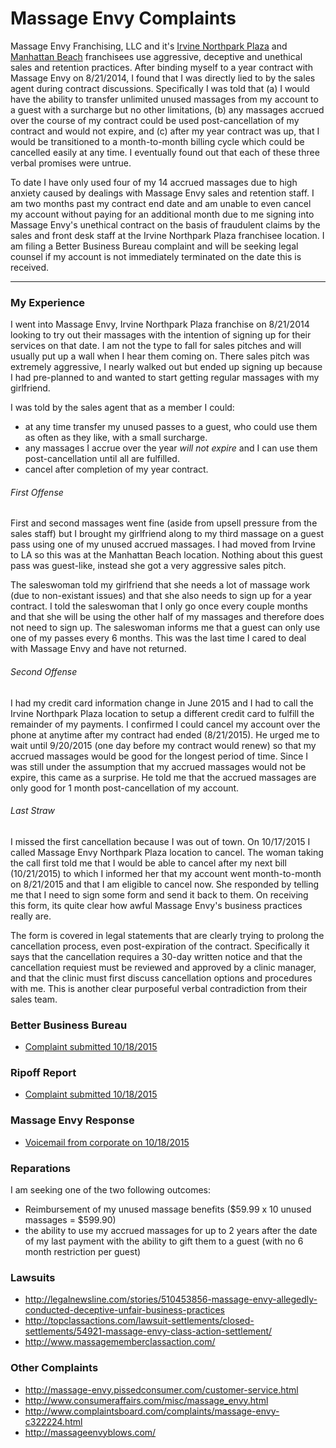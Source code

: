 # Massage Envy Complaints

Massage Envy Franchising, LLC and it's [Irvine Northpark Plaza](http://www.massageenvy.com/clinics/CA/Irvine-Northpark-Plaza-.aspx) and [Manhattan Beach](http://www.massageenvy.com/clinics/CA/Manhattan-Beach.aspx) franchisees use aggressive, deceptive and unethical sales and retention practices. After binding myself to a year contract with Massage Envy on 8/21/2014, I found that I was directly lied to by the sales agent during contract discussions.  Specifically I was told that (a) I would have the ability to transfer unlimited unused massages from my account to a guest with a surcharge but no other limitations, (b) any massages accrued over the course of my contract could be used post-cancellation of my contract and would not expire, and (c) after my year contract was up, that I would be transitioned to a month-to-month billing cycle which could be cancelled easily at any time. I eventually found out that each of these three verbal promises were untrue.

To date I have only used four of my 14 accrued massages due to high anxiety caused by dealings with Massage Envy sales and retention staff. I am two months past my contract end date and am unable to even cancel my account without paying for an additional month due to me signing into Massage Envy's unethical contract on the basis of fraudulent claims by the sales and front desk staff at the Irvine Northpark Plaza franchisee location. I am filing a Better Business Bureau complaint and will be seeking legal counsel if my account is not immediately terminated on the date this is received.

-----------------------------------------------------------------------------------------------------------

### My Experience

I went into Massage Envy, Irvine Northpark Plaza franchise on 8/21/2014 looking to try out their massages with the intention of signing up for their services on that date. I am not the type to fall for sales pitches and will usually put up a wall when I hear them coming on. There sales pitch was extremely aggressive, I nearly walked out but ended up signing up because I had pre-planned to and wanted to start getting regular massages with my girlfriend.

I was told by the sales agent that as a member I could:

* at any time transfer my unused passes to a guest, who could use them as often as they like, with a small surcharge.
* any massages I accrue over the year *will not expire* and I can use them post-cancellation until all are fulfilled.
* cancel after completion of my year contract.

###### First Offense

First and second massages went fine (aside from upsell pressure from the sales staff) but I brought my girlfriend along to my third massage on a guest pass using one of my unused accrued massages. I had moved from Irvine to LA so this was at the Manhattan Beach location. Nothing about this guest pass was guest-like, instead she got a very aggressive sales pitch.

The saleswoman told my girlfriend that she needs a lot of massage work (due to non-existant issues) and that she also needs to sign up for a year contract. I told the saleswoman that I only go once every couple months and that she will be using the other half of my massages and therefore does not need to sign up. The saleswoman informs me that a guest can only use one of my passes every 6 months.  This was the last time I cared to deal with Massage Envy and have not returned.

###### Second Offense

I had my credit card information change in June 2015 and I had to call the Irvine Northpark Plaza location to setup a different credit card to fulfill the remainder of my payments. I confirmed I could cancel my account over the phone at anytime after my contract had ended (8/21/2015). He urged me to wait until 9/20/2015 (one day before my contract would renew) so that my accrued massages would be good for the longest period of time. Since I was still under the assumption that my accrued massages would not be expire, this came as a surprise. He told me that the accrued massages are only good for 1 month post-cancellation of my account.

###### Last Straw

I missed the first cancellation because I was out of town. On 10/17/2015 I called Massage Envy Northpark Plaza location to cancel. The woman taking the call first told me that I would be able to cancel after my next bill (10/21/2015) to which I informed her that my account went month-to-month on 8/21/2015 and that I am eligible to cancel now. She responded by telling me that I need to sign some form and send it back to them. On receiving this form, its quite clear how awful Massage Envy's business practices really are.

The form is covered in legal statements that are clearly trying to prolong the cancellation process, even post-expiration of the contract. Specifically it says that the cancellation requires a 30-day written notice and that the cancellation requiest must be reviewed and approved by a clinic manager, and that the clinic must first discuss cancellation options and procedures with me. This is another clear purposeful verbal contradiction from their sales team.

### Better Business Bureau

* [Complaint submitted 10/18/2015](http://odrcomplaint.bbb.org/odrweb/public/ComplaintSubmitted.aspx?s=false&bbbid=127&complaintid=10865014&chk=IDNzc0iLRVQHz%2fHgmwPmlQ)

### Ripoff Report

* [Complaint submitted 10/18/2015](http://www.ripoffreport.com/r/Massage-Envy-Irvine-Northpark-Plaza/Irvine-California-92602/Massage-Envy-is-requiring-me-to-sign-additional-monetary-contracts-to-exit-my-already-exp-1262075)

### Massage Envy Response

* [Voicemail from corporate on 10/18/2015](https://github.com/cchamberlain/massage-envy-case/raw/master/vm-corporate-01.m4a)

### Reparations

I am seeking one of the two following outcomes:

* Reimbursement of my unused massage benefits ($59.99 x 10 unused massages = $599.90)
* the ability to use my accrued massages for up to 2 years after the date of my last payment with the ability to gift them to a guest (with no 6 month restriction per guest)

### Lawsuits

* http://legalnewsline.com/stories/510453856-massage-envy-allegedly-conducted-deceptive-unfair-business-practices
* http://topclassactions.com/lawsuit-settlements/closed-settlements/54921-massage-envy-class-action-settlement/
* http://www.massagememberclassaction.com/

### Other Complaints

* http://massage-envy.pissedconsumer.com/customer-service.html
* http://www.consumeraffairs.com/misc/massage_envy.html
* http://www.complaintsboard.com/complaints/massage-envy-c322224.html
* http://massageenvyblows.com/

